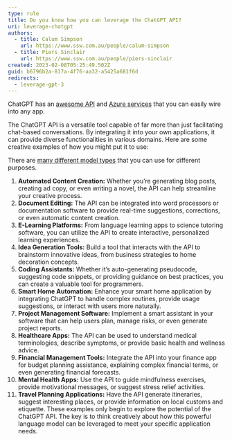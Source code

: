 ```yaml
---
type: rule
title: Do you know how you can leverage the ChatGPT API?
uri: leverage-chatgpt
authors:
  - title: Calum Simpson
    url: https://www.ssw.com.au/people/calum-simpson
  - title: Piers Sinclair
    url: https://www.ssw.com.au/people/piers-sinclair
created: 2023-02-08T05:25:49.502Z
guid: b6796b2a-817a-4f76-aa32-a5425a681f6d
redirects:
  - leverage-gpt-3
---
```


ChatGPT has an [awesome API](https://openai.com/api/) and [Azure services](https://azure.microsoft.com/en-us/products/cognitive-services/openai-service) that you can easily wire into any app.

The ChatGPT API is a versatile tool capable of far more than just facilitating chat-based conversations. By integrating it into your own applications, it can provide diverse functionalities in various domains. Here are some creative examples of how you might put it to use:

<!--endintro-->

There are [many different model types](https://labelbox.com/foundation-models/list-of-foundation-models/) that you can use for different purposes.

1. **Automated Content Creation:** Whether you’re generating blog posts, creating ad copy, or even writing a novel, the API can help streamline your creative process.
2. **Document Editing:** The API can be integrated into word processors or documentation software to provide real-time suggestions, corrections, or even automatic content creation.
3. **E-Learning Platforms:** From language learning apps to science tutoring software, you can utilize the API to create interactive, personalized learning experiences.
4. **Idea Generation Tools:** Build a tool that interacts with the API to brainstorm innovative ideas, from business strategies to home decoration concepts.
5. **Coding Assistants:** Whether it’s auto-generating pseudocode, suggesting code snippets, or providing guidance on best practices, you can create a valuable tool for programmers.
6. **Smart Home Automation:** Enhance your smart home application by integrating ChatGPT to handle complex routines, provide usage suggestions, or interact with users more naturally.
7. **Project Management Software:** Implement a smart assistant in your software that can help users plan, manage risks, or even generate project reports.
8. **Healthcare Apps:** The API can be used to understand medical terminologies, describe symptoms, or provide basic health and wellness advice.
9. **Financial Management Tools:** Integrate the API into your finance app for budget planning assistance, explaining complex financial terms, or even generating financial forecasts.
10. **Mental Health Apps:** Use the API to guide mindfulness exercises, provide motivational messages, or suggest stress relief activities.
11. **Travel Planning Applications:** Have the API generate itineraries, suggest interesting places, or provide information on local customs and etiquette.
These examples only begin to explore the potential of the ChatGPT API. The key is to think creatively about how this powerful language model can be leveraged to meet your specific application needs.
